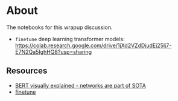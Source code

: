 # About

The notebooks for this wrapup discussion.

- `finetune` deep learning transformer models:  https://colab.research.google.com/drive/1jXd2VZdDjudEj25Ij7-E7N2Qa5IghHQ8?usp=sharing


## Resources

- [BERT visually explained - networks are part of SOTA](https://jalammar.github.io/illustrated-bert/)
- [finetune](https://github.com/IndicoDataSolutions/finetune)

